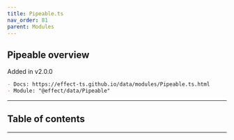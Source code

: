 ```yaml
---
title: Pipeable.ts
nav_order: 81
parent: Modules
---
```


## Pipeable overview

Added in v2.0.0

```md
- Docs: https://effect-ts.github.io/data/modules/Pipeable.ts.html
- Module: "@effect/data/Pipeable"
```

---

<h2 class="text-delta">Table of contents</h2>

---
